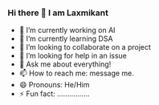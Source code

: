 ### Hi there 👋 I am Laxmikant 


- 🔭 I’m currently working on AI
- 🌱 I’m currently learning DSA
- 👯 I’m looking to collaborate on a project
- 🤔 I’m looking for help in an issue
- 💬 Ask me about everything!
- 📫 How to reach me: message me.
- 😄 Pronouns: He/Him
- ⚡ Fun fact: ................
